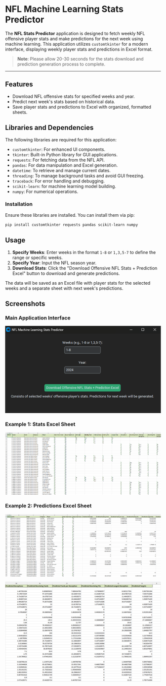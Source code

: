 # NFL Machine Learning Stats Predictor

The **NFL Stats Predictor** application is designed to fetch weekly NFL offensive player stats and make predictions for the next week using machine learning. This application utilizes `customtkinter` for a modern interface, displaying weekly player stats and predictions in Excel format.

> **Note**: Please allow 20-30 seconds for the stats download and prediction generation process to complete.

---

## Features

- Download NFL offensive stats for specified weeks and year.
- Predict next week's stats based on historical data.
- Save player stats and predictions to Excel with organized, formatted sheets.

## Libraries and Dependencies

The following libraries are required for this application:

- `customtkinter`: For enhanced UI components.
- `tkinter`: Built-in Python library for GUI applications.
- `requests`: For fetching data from the NFL API.
- `pandas`: For data manipulation and Excel generation.
- `datetime`: To retrieve and manage current dates.
- `threading`: To manage background tasks and avoid GUI freezing.
- `traceback`: For error handling and debugging.
- `scikit-learn`: for machine learning model building.
- `numpy`: For numerical operations.

### Installation

Ensure these libraries are installed. You can install them via pip:
```bash
pip install customtkinter requests pandas scikit-learn numpy
```

## Usage

1. **Specify Weeks**: Enter weeks in the format `1-8` or `1,3,5-7` to define the range or specific weeks.
2. **Specify Year**: Input the NFL season year.
3. **Download Stats**: Click the "Download Offensive NFL Stats + Prediction Excel" button to download and generate predictions.

The data will be saved as an Excel file with player stats for the selected weeks and a separate sheet with next week's predictions.

## Screenshots

### Main Application Interface
![ML Interface](Images/interface.png) 

### Example 1: Stats Excel Sheet 
![ML Excel Stats Screenshot](Images/off_stats.png) 

### Example 2: Predictions Excel Sheet
![ML Excel Prediction Screenshot](Images/ml_excel.png) 

![ML Excel Prediction Screenshot 2](Images/ml_excel2.png)
